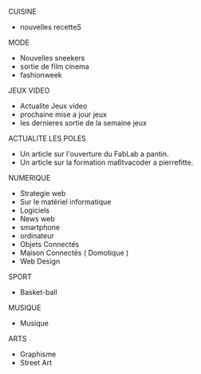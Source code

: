 
CUISINE

 * nouvelles recetteS

MODE 

 * Nouvelles sneekers
 * sortie de film cinema
 * fashionweek

JEUX VIDEO 

 * Actualite Jeux video
 * prochaine mise a jour jeux 
 * les dernieres sortie de la semaine jeux 

ACTUALITE LES POLES

 * Un article sur l'ouverture du FabLab a pantin.
 * Un article sur la formation ma6tvacoder a pierrefitte.

NUMERIQUE

 * Strategie web
 * Sur le matériel informatique
 * Logiciels
 * News web
 * smartphone
 * ordinateur
 * Objets Connectés
 * Maison Connectés ( Domotique )
 * Web Design

SPORT 

* Basket-ball

MUSIQUE 

* Musique

ARTS

* Graphisme
* Street Art

